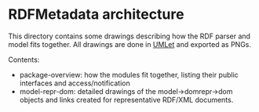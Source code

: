 RDFMetadata architecture
========================

This directory contains some drawings describing how the RDF parser
and model fits together.  All drawings are done in
[UMLet](http://www.umlet.com/) and exported as PNGs.

Contents:

* package-overview: how the modules fit together, listing their public
  interfaces and access/notification
* model-repr-dom: detailed drawings of the model->domrepr->dom objects
  and links created for representative RDF/XML documents.
  
